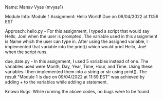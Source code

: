 Name: Manav Vyas (mvyas1)

Module Info: Module 1 Assignment: Hello World! Due on 09/04/2022 at 11:59 EST

Approach: 
hello.py - For this assignment, I typed a script that would say Hello, Joe! when the user is prompted. The variable used in this assignment is Name which the user can type in. After using the assigned variable, I implemented that variable into the print() which would print Hello, Joe! when the script runs.

due_date.py - In this assignment, I used 5 variables instead of one. The variables used were Month, Day, Year, Time, Hour, and Time. Using these variables I then implemented them into a string or str using print(). The result "Module 1 is due on 09/04/2022 at 11:59 EST" was achieved by adding + to the variables while adding a statement.

Known Bugs:
While running the above codes, no bugs were to be found

